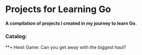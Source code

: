 # Projects for Learning Go


**A compilation of projects I created in my journey to learn Go.**


### Catalog:
**• Heist Game: Can you get away with the biggest haul?

